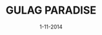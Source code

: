 ---
layout: showcase
title: "GULAG PARADISE"
itch: https://armelgibson.itch.io/gulag-paradise
website: https://armelgibson.itch.io/gulag-paradise
date: "1-11-2014"
---